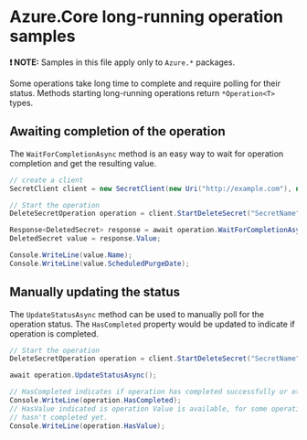 # Azure.Core long-running operation samples

**❗ NOTE:** Samples in this file apply only to `Azure.*` packages. 

Some operations take long time to complete and require polling for their status. Methods starting long-running operations return `*Operation<T>` types.

## Awaiting completion of the operation

The `WaitForCompletionAsync` method is an easy way to wait for operation completion and get the resulting value.

```C# Snippet:OperationCompletion
// create a client
SecretClient client = new SecretClient(new Uri("http://example.com"), new DefaultAzureCredential());

// Start the operation
DeleteSecretOperation operation = client.StartDeleteSecret("SecretName");

Response<DeletedSecret> response = await operation.WaitForCompletionAsync();
DeletedSecret value = response.Value;

Console.WriteLine(value.Name);
Console.WriteLine(value.ScheduledPurgeDate);
```

## Manually updating the status

The `UpdateStatusAsync` method can be used to manually poll for the operation status. The `HasCompleted` property would be updated to indicate if operation is completed.

```C# Snippet:OperationUpdateStatus
// Start the operation
DeleteSecretOperation operation = client.StartDeleteSecret("SecretName");

await operation.UpdateStatusAsync();

// HasCompleted indicates if operation has completed successfully or otherwise
Console.WriteLine(operation.HasCompleted);
// HasValue indicated is operation Value is available, for some operations it can return true even when operation
// hasn't completed yet.
Console.WriteLine(operation.HasValue);
```
